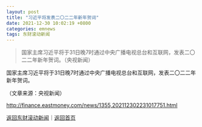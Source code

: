 ```yaml
---
layout: post
title: "习近平将发表二〇二二年新年贺词"
date: 2021-12-30 10:02:19 +0800
categories: emnews
tags: 东财滚动新闻
---
```

> 国家主席习近平将于31日晚7时通过中央广播电视总台和互联网，发表二〇二二年新年贺词。（央视新闻）

<p>国家主席习近平将于31日晚7时通过中央广播电视总台和互联网，发表二〇二二年新年贺词。</p><p class="em_media">（文章来源：央视新闻）</p>

<http://finance.eastmoney.com/news/1355,202112302231017751.html>

[返回东财滚动新闻](//finews.withounder.com/emnews/)｜[返回首页](//finews.withounder.com/)